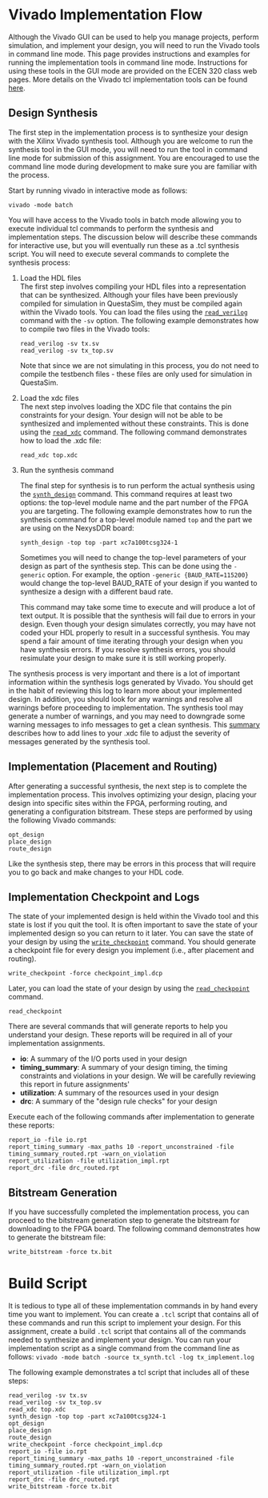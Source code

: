 # Vivado Implementation Flow

Although the Vivado GUI can be used to help you manage projects, perform simulation, and implement your design, you will need to run the Vivado tools in command line mode.
This page provides instructions and examples for running the implementation tools in command line mode.
Instructions for using these tools in the GUI mode are provided on the ECEN 320 class web pages.
More details on the Vivado tcl implementation tools can be found [here](../resources/vivado_command_line.md#synthesis-and-implementation).

## Design Synthesis

The first step in the implementation process is to synthesize your design with the Xilinx Vivado synthesis tool.
Although you are welcome to run the synthesis tool in the GUI mode, you will need to run the tool in command line mode for submission of this assignment.
You are encouraged to use the command line mode during development to make sure you are familiar with the process.

Start by running vivado in interactive mode as follows:

```
vivado -mode batch
```

You will have access to the Vivado tools in batch mode allowing you to execute individual tcl commands to perform the synthesis and implementation steps.
The discussion below will describe these commands for interactive use, but you will eventually run these as a .tcl synthesis script.
You will need to execute several commands to complete the synthesis process:

1. Load the HDL files<br>
   The first step involves compiling your HDL files into a representation that can be synthesized.
   Although your files have been previously compiled for simulation in QuestaSim, they must be compiled again within the Vivado tools.
   You can load the files using the [`read_verilog`](../resources/vivado_command_line.md#read_verilog) command with the `-sv` option.
   The following example demonstrates how to compile two files in the Vivado tools:

   ```
   read_verilog -sv tx.sv
   read_verilog -sv tx_top.sv
   ```
   
   Note that since we are not simulating in this process, you do not need to compile the testbench files - these files are only used for simulation in QuestaSim.

2. Load the xdc files<br>
   The next step involves loading the XDC file that contains the pin constraints for your design.
   Your design will not be able to be synthesized and implemented without these constraints.
   This is done using the [`read_xdc`](../resources/vivado_command_line.md#read_xdc) command.
   The following command demonstrates how to load the .xdc file:

   ```
   read_xdc top.xdc
   ```

3. Run the synthesis command

   The final step for synthesis is to run perform the actual synthesis using the [`synth_design`](../resources/vivado_command_line.md#synth_design) command.
   This command requires at least two options: the top-level module name and the part number of the FPGA you are targeting.
   The following example demonstrates how to run the synthesis command for a top-level module named `top` and the part we are using on the NexysDDR board:
   
   ```
   synth_design -top top -part xc7a100tcsg324-1
   ```
   
   Sometimes you will need to change the top-level parameters of your design as part of the synthesis step.
   This can be done using the `-generic` option.
   For example, the option `-generic {BAUD_RATE=115200}` would change the top-level BAUD_RATE of your design if you wanted to synthesize a design with a different baud rate.
   
   This command may take some time to execute and will produce a lot of text output.
   It is possible that the synthesis will fail due to errors in your design.
   Even though your design simulates correctly, you may have not coded your HDL properly to result in a successful synthesis.
   You may spend a fair amount of time iterating through your design when you have synthesis errors.
   If you resolve synthesis errors, you should resimulate your design to make sure it is still working properly.

The synthesis process is very important and there is a lot of important information within the synthesis logs generated by Vivado.
You should get in the habit of reviewing this log to learn more about your implemented design.
In addition, you should look for any warnings and resolve all warnings before proceeding to implementation.
The synthesis tool may generate a number of warnings, and you may need to downgrade some warning messages to info messages to get a clean synthesis.
This [summary](../resources/vivado_command_line.md#adjusting-message-severity-levels) describes how to add lines to your .xdc file to adjust the severity of messages generated by the synthesis tool.

<!--
Synthesize your design and create a bit file [see the tutorials for synthesis](https://byu-cpe.github.io/ecen320/tutorials/lab_03/07_synthesis/),
[implementation](https://byu-cpe.github.io/ecen320/tutorials/lab_03/08_implementation/), and
[bitgen](https://byu-cpe.github.io/ecen320/tutorials/lab_03/09_bitgen/).
-->

## Implementation (Placement and Routing)

After generating a successful synthesis, the next step is to complete the implementation process.
This involves optimizing your design, placing your design into specific sites within the FPGA, performing routing, and generating a configuration bitstream.
These steps are performed by using the following Vivado commands:

```
opt_design
place_design
route_design
```

Like the synthesis step, there may be errors in this process that will require you to go back and make changes to your HDL code.

## Implementation Checkpoint and Logs

The state of your implemented design is held within the Vivado tool and this state is lost if you quit the tool.
It is often important to save the state of your implemented design so you can return to it later.
You can save the state of your design by using the [`write_checkpoint`](../resources/vivado_command_line.md#create-checkpoint) command.
You should generate a checkpoint file for every design you implement (i.e., after placement and routing).

```
write_checkpoint -force checkpoint_impl.dcp
```

Later, you can load the state of your design by using the [`read_checkpoint`](../resources/vivado_command_line.md#read-checkpoint) command.

```
read_checkpoint
```

There are several commands that will generate reports to help you understand your design.
These reports will be required in all of your implementation assignments.

* **io**: A summary of the I/O ports used in your design
* **timing_summary**: A summary of your design timing, the timing constraints and violations in your design. We will be carefully reviewing this report in future assignments'
* **utilization**: A summary of the resources used in your design
* **drc**: A summary of the "design rule checks" for your design

Execute each of the following commands after implementation to generate these reports:

```
report_io -file io.rpt
report_timing_summary -max_paths 10 -report_unconstrained -file timing_summary_routed.rpt -warn_on_violation
report_utilization -file utilization_impl.rpt
report_drc -file drc_routed.rpt
```

## Bitstream Generation

If you have successfully completed the implementation process, you can proceed to the bitstream generation step to generate the bitstream for downloading to the FPGA board.
The following command demonstrates how to generate the bitstream file:

```
write_bitstream -force tx.bit
```

# Build Script

It is tedious to type all of these implementation commands in by hand every time you want to implement.
You can create a `.tcl` script that contains all of these commands and run this script to implement your design.
For this assignment, create a build `.tcl` script that contains all of the commands needed to synthesize and implement your design.
You can run your implementation script as a single command from the command line as follows:
`vivado -mode batch -source tx_synth.tcl -log tx_implement.log`

The following example demonstrates a tcl script that includes all of these steps:

```
read_verilog -sv tx.sv
read_verilog -sv tx_top.sv
read_xdc top.xdc
synth_design -top top -part xc7a100tcsg324-1
opt_design
place_design
route_design
write_checkpoint -force checkpoint_impl.dcp
report_io -file io.rpt
report_timing_summary -max_paths 10 -report_unconstrained -file timing_summary_routed.rpt -warn_on_violation
report_utilization -file utilization_impl.rpt
report_drc -file drc_routed.rpt
write_bitstream -force tx.bit
```
